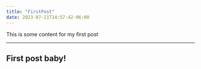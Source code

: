 ```yaml
---
title: "FirstPost"
date: 2023-07-21T14:57:42-06:00
---
```


This is some content for my first post

---

## First post baby!
